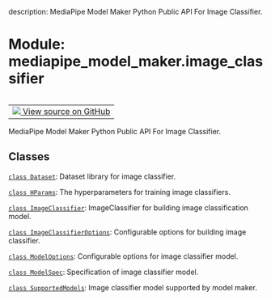 description: MediaPipe Model Maker Python Public API For Image Classifier.

<div itemscope itemtype="http://developers.google.com/ReferenceObject">
<meta itemprop="name" content="mediapipe_model_maker.image_classifier" />
<meta itemprop="path" content="Stable" />
</div>

# Module: mediapipe_model_maker.image_classifier

<!-- Insert buttons and diff -->

<table class="tfo-notebook-buttons tfo-api nocontent" align="left">
<td>
  <a target="_blank" href="https://github.com/google/mediapipe/tree/master/mediapipe/model_maker/python/vision/image_classifier/__init__.py">
    <img src="https://www.tensorflow.org/images/GitHub-Mark-32px.png" />
    View source on GitHub
  </a>
</td>
</table>



MediaPipe Model Maker Python Public API For Image Classifier.



## Classes

[`class Dataset`](../mediapipe_model_maker/image_classifier/Dataset.md): Dataset library for image classifier.

[`class HParams`](../mediapipe_model_maker/image_classifier/HParams.md): The hyperparameters for training image classifiers.

[`class ImageClassifier`](../mediapipe_model_maker/image_classifier/ImageClassifier.md): ImageClassifier for building image classification model.

[`class ImageClassifierOptions`](../mediapipe_model_maker/image_classifier/ImageClassifierOptions.md): Configurable options for building image classifier.

[`class ModelOptions`](../mediapipe_model_maker/image_classifier/ModelOptions.md): Configurable options for image classifier model.

[`class ModelSpec`](../mediapipe_model_maker/image_classifier/ModelSpec.md): Specification of image classifier model.

[`class SupportedModels`](../mediapipe_model_maker/image_classifier/SupportedModels.md): Image classifier model supported by model maker.

